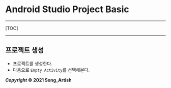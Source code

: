 # Android Studio Project Basic



---

[TOC]

---



## 프로젝트 생성

- 프로젝트를 생성한다.
- 다음으로 `Empty Activity`를 선택해본다.



***Copyright* © 2021 Song_Artish**